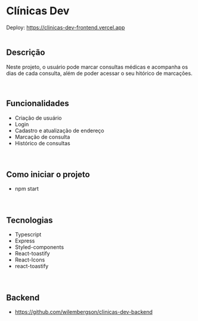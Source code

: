 # Clínicas Dev
Deploy: https://clinicas-dev-frontend.vercel.app
</br></br>

## Descrição
<p>Neste projeto, o usuário pode marcar consultas médicas e acompanha os dias de cada consulta, além de poder acessar o seu hitórico de marcações.</p>
</br>

## Funcionalidades
- Criação de usuário
- Login
- Cadastro e atualização de endereço
- Marcação de consulta
- Histórico de consultas
</br></br></br>

## Como iniciar o projeto
- npm start
</br></br></br>

## Tecnologias
- Typescript
- Express
- Styled-components
- React-toastify
- React-Icons
- react-toastify
</br></br></br>

## Backend
- https://github.com/wilembergson/clinicas-dev-backend